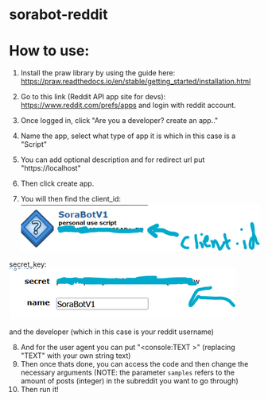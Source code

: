 # sorabot-reddit 

# How to use:

1) Install the praw library by using the guide here: https://praw.readthedocs.io/en/stable/getting_started/installation.html

2) Go to this link (Reddit API app site for devs): https://www.reddit.com/prefs/apps and login with reddit account.
3) Once logged in, click "Are you a developer? create an app.."
4)  Name the app, select what type of app it is which in this case is a "Script"
5)  You can add optional description and for redirect url put "https://localhost"
6)  Then click create app.
7)  You will then find the client_id:
![client_id](clientid-redditbot.png)

 secret_key:
   ![secret-key](secret_key-redditbot.png)

and the developer (which in this case is your reddit username)


8) And for the user agent you can put "<console:TEXT >" (replacing "TEXT" with your own string text)
9) Then once thats done, you can access the code and then change the necessary arguments
  (NOTE: the parameter `samples` refers to the amount of posts (integer) in the subreddit you want to go through)
10) Then run it!
